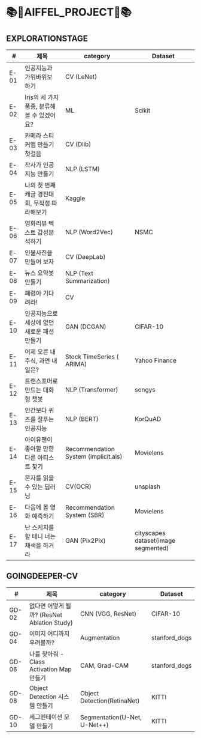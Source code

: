 # 📚🎊AIFFEL_PROJECT🎊📚

## EXPLORATIONSTAGE

|#|제목|category| Dataset |
|---|---|---|---|
|E-01| 인공지능과 가위바위보 하기| CV (LeNet) | |
|E-02| Iris의 세 가지 품종, 분류해볼 수 있겠어요? |  ML | 	Scikit |
|E-03| 카메라 스티커앱 만들기 첫걸음 | CV (Dlib) |
|E-04| 작사가 인공지능 만들기 | NLP (LSTM) |
|E-05| 나의 첫 번째 캐글 경진대회, 무작정 따라해보기 |  Kaggle |
|E-06| 영화리뷰 텍스트 감성분석하기 | NLP (Word2Vec) | NSMC|
|E-07| 인물사진을 만들어 보자 |  CV (DeepLab) |
|E-08| 뉴스 요약봇 만들기 |  NLP (Text Summarization) |
|E-09| 폐렴아 기다려라! | CV |
|E-10| 인공지능으로 세상에 없던 새로운 패션 만들기 | GAN (DCGAN) | CIFAR-10 |
|E-11|  어제 오른 내 주식, 과연 내일은?| Stock TimeSeries (	ARIMA) | Yahoo Finance|
|E-12|  트랜스포머로 만드는 대화형 챗봇 | NLP (Transformer) | songys |
|E-13|  인간보다 퀴즈를 잘푸는 인공지능 | NLP (BERT) | KorQuAD | 
|E-14|  아이유팬이 좋아할 만한 다른 아티스트 찾기 | Recommendation System (implicit.als) | Movielens | 
|E-15|  문자를 읽을 수 있는 딥러닝 | CV(OCR)| unsplash | 
|E-16|  다음에 볼 영화 예측하기 | Recommendation System (SBR) | Movielens |
|E-17|  난 스케치를 할 테니 너는 채색을 하거라  |  GAN (Pix2Pix) | cityscapes dataset(image segmented) | 


## GOINGDEEPER-CV
|#|제목|category| Dataset |
|---|---|---|---|
|GD-02| 없다면 어떻게 될까? (ResNet Ablation Study) | CNN (VGG, ResNet) | CIFAR-10 |
|GD-04| 이미지 어디까지 우려볼까? | Augmentation  | stanford_dogs |
|GD-06| 나를 찾아줘 - Class Activation Map 만들기 | CAM, Grad-CAM | stanford_dogs |
|GD-08| Object Detection 시스템 만들기 | Object Detection(RetinaNet) | KITTI |
|GD-10| 세그멘테이션 모델 만들기 | Segmentation(U-Net, U-Net++) | KITTI |

